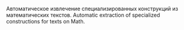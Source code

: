 Автоматическое извлечение специализированных конструкций из математических текстов.
Automatic extraction of specialized constructions for texts on Math.
